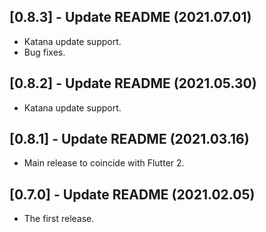 ## [0.8.3] - Update README (2021.07.01)

* Katana update support.
* Bug fixes.

## [0.8.2] - Update README (2021.05.30)

* Katana update support.

## [0.8.1] - Update README (2021.03.16)

* Main release to coincide with Flutter 2.

## [0.7.0] - Update README (2021.02.05)

* The first release.
